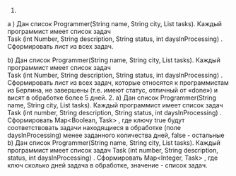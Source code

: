 1.
a )  Дан список Programmer(String name, String city, List<Task>  tasks). 
Каждый программист  имеет список задач               
Task (int Number, String description, String status, int daysInProcessing) .
Сформировать лист из всех задач.

b)  Дан список Programmer(String name, String city, List<Task>  tasks).
Каждый программист  имеет список задач              
Task (int Number, String description, String status, int daysInProcessing) .
Сформировать лист из всех задач, которые относятся к программистам из Берлина, 
не завершены (т.е. имеют статус, отличный от «done») и висят в обработке более 5 дней.
2.
a)  Дан список Programmer(String name, String city, List<Task>  tasks).
Каждый программист  имеет список задач             
Task (int number, String description, String status, int daysInProcessing) . 
Сформировать Map<Boolean, Task> , где ключу true будут соответствовать
задачи находящиеся в обработке (поле daysInProcessing)  менее заданного
количества дней, false - остальные
b)  Дан список Programmer(String name, String city, List<Task>  tasks). 
Каждый программист  имеет список задач Task (int number, String description, 
status, int daysInProcessing) . Сформировать Map<Integer, Task> ,
где ключ сколько дней задача в обработке, значение - список задач.


